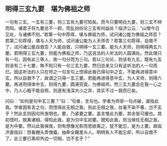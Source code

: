##  明得三玄九要　堪为佛祖之师

一句有三玄，一玄有三要，则三玄有九要可知矣。而今只要明白九要，则三玄不辨而知。诸君子将九要总不一顾，而乱纷纷论三玄有何益处？临济公云：“山僧今日见处，与诸佛不别。”若第一句中荐得，堪与佛祖为师，试问诸公能为佛祖之师否？若第二句荐得，堪与人天为师，试问诸公能为人天师否？若第三句荐得，自救不了，试问诸公能自救否？人能自救，只明得一玄三要。能为人天师，则明得两玄六要。若明得三玄九要，则能为佛祖之师，乃这说法的人听法的人圆满处。然此理只有一句，因有此三等人，故一句分而为三句。若以三句论，则该有九玄，既有九玄则该有二十七要，殊不知只有一句三玄九要，然归总来又只有这听法的人一句而已。因这听法的人只在师之一句言句上悟得此我已得句中之玄，不能再进得意中玄，所以自救不了，故谓之只得一玄三要。若能再进得意中玄，为人天师，则得六要。再进而得体中玄，则得九要，圆满究竟，为佛祖师。然三玄九要总在我一心之中，乃人心粗不能自照，则遂有浅深大小之异，其实不过一我而已矣。

问曰：“如何是句中玄三要？”曰：“句者，言句也。学者为师家一句点破，直指此我。学者因有言之句，而悟得此无相之我，则此无相之我，丝毫不染不著，岂不玄乎？然此玄则因句所发明也。要，乃紧要之要。盖言惟此为要，其余皆可缓也。其初悟时，脱离诸相，得知此我，是为句中玄初要。既知此我，则当保任无相之我，是为中要。然以此我保我，则有想像光影而思欲离之，犹不能忘，是为上要。故临济直指曰：但看棚头弄傀儡，抽牵全藉里头人。明明有人不能忘却，所以自救不了。此三要已离却外边一切相，岂不玄乎？”
